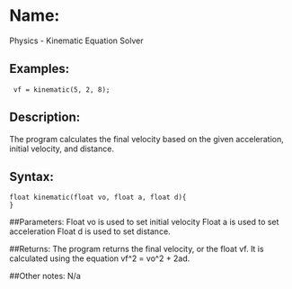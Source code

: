 # Name: 
Physics - Kinematic Equation Solver

## Examples:
```processing
 vf = kinematic(5, 2, 8);
```

## Description:
The program calculates the final velocity based on the given acceleration, initial velocity, and distance.

## Syntax:
```processing
float kinematic(float vo, float a, float d){
}
```
##Parameters:
  Float vo is used to set initial velocity
  Float a is used to set acceleration
  Float d is used to set distance.

##Returns:
The program returns the final velocity, or the float vf. It is calculated using the equation vf^2 = vo^2 + 2ad.


##Other notes:
N/a
